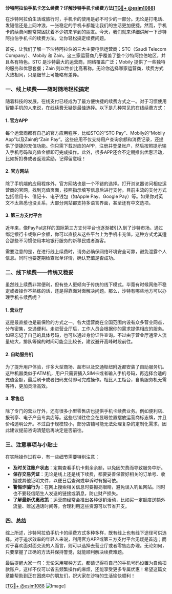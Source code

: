 **沙特阿拉伯手机卡怎么续费？详解沙特手机卡续费方法[[TG💪+ @esim1088](https://t.me/s/esim1088)]**

在沙特阿拉伯生活或旅行时，手机卡的使用是必不可少的一部分。无论是打电话、发短信还是上网冲浪，一张稳定的手机卡都能让我们的生活更加便捷。然而，手机卡的续费问题常常困扰着不少初来乍到的朋友。今天，我们就来详细讲解一下沙特阿拉伯手机卡的续费方法，让你轻松搞定续费问题。

首先，让我们了解一下沙特阿拉伯的三大主要电信运营商：STC（Saudi Telecom Company）、Mobily 和 Zain。这三家运营商几乎覆盖了整个沙特阿拉伯地区，并且各有特色。STC 是沙特最大的运营商，网络覆盖广泛；Mobily 提供了一些独特的服务和优惠套餐；Zain 则以性价比高著称。无论你选择哪家运营商，续费方式大致相同，只是细节上可能略有差异。

### **一、线上续费——随时随地轻松搞定**

随着科技的发展，在线支付已经成为了最方便快捷的续费方式之一。对于习惯使用智能手机的人来说，在线续费无疑是最佳选择。以下是几种常见的在线续费方式：

#### **1. 官方APP**
每个运营商都有自己的官方应用程序，比如STC的“STC Pay”、Mobily的“Mobily App”以及Zain的“Zain Pay”。这些应用不仅支持用户查询余额和消费记录，还提供了便捷的充值功能。你只需下载对应的APP，注册并登录账户，然后按照提示输入手机号码和充值金额即可完成操作。此外，很多APP还会不定期推出优惠活动，比如折扣券或者返现奖励，记得留意哦！

#### **2. 官方网站**
除了手机端的应用程序外，官方网站也是一个不错的选择。打开浏览器访问相应运营商的官网，找到充值页面，按照指示填写信息后进行支付。目前主流的支付方式包括信用卡、借记卡、电子钱包（如Apple Pay、Google Pay）等。如果你对英文不太熟悉也没关系，大部分网站都支持多语言界面，甚至还有中文选项。

#### **3. 第三方支付平台**
近年来，像PayPal这样的国际第三方支付平台也逐渐被引入到了沙特市场。通过绑定银行卡或账户余额，你可以直接从这些平台上为手机卡充值。这种方式尤其适合那些不习惯使用本地银行服务的新移民或者游客。

需要注意的是，在进行线上续费时，请务必确保网络环境安全可靠，避免泄露个人信息。同时也要定期检查账单详情，确认充值是否成功。

### **二、线下续费——传统又稳妥**

虽然线上续费非常便利，但有些人更倾向于传统的线下模式。毕竟有时候网络不稳定或者操作不熟练的话，还是得靠面对面解决问题。那么，沙特有哪些地方可以办理手机卡续费呢？

#### **1. 营业厅**
这是最直接也是最保险的方式之一。各大运营商在全国范围内设有众多营业网点，分布密集，交通便利。走进营业厅后，工作人员会根据你的需求提供相应的服务。如果忘记了自己的具体号码，也可以通过身份证件查询。不过由于营业厅通常人流量较大，排队等候的时间可能会比较长，建议避开高峰时段前往。

#### **2. 自助服务机**
为了提升用户体验，许多大型商场、超市以及交通枢纽附近都安装了自助服务机。这种机器类似于ATM机，用户只需要插入SIM卡或者输入手机号码，再选择合适的充值金额，最后刷卡或者扫码支付即可完成操作。相比人工柜台，自助服务机无需等待，更加灵活高效。

#### **3. 零售店**
除了专门的营业厅外，还有很多小型零售店也提供手机卡续费业务。例如便利店、报刊亭、电子产品专卖店等。这些店铺往往会在显眼位置摆放运营商标志牌，并且价格透明公开。不过由于规模较小，部分店铺可能无法处理复杂的定制化需求，因此建议提前咨询清楚后再决定是否前往。

### **三、注意事项与小贴士**

在实际操作过程中，有一些细节需要特别注意：

- **及时关注账户状态**：定期查看手机卡剩余余额，以免因欠费而导致服务中断。
- **保存交易凭证**：无论是线上还是线下续费，都要妥善保管好相关的订单号、收据或其他证明文件，以便日后查询或申诉时有据可依。
- **警惕诈骗行为**：在网上搜索相关信息时要擦亮眼睛，避免误入钓鱼网站。同时也不要轻信陌生人发送的链接或消息，防止财产损失。
- **了解最新优惠政策**：运营商经常会推出各种促销活动，比如买一定额度送额外流量、赠送通话时间等。合理利用这些资源可以节省开支。

### **四、总结**

综上所述，沙特阿拉伯手机卡的续费方式多种多样，既有线上也有线下途径可供选择。对于追求效率的年轻人来说，利用官方APP或第三方支付平台无疑是首选；而对于喜欢面对面交流的人而言，则可以选择去营业厅或者零售店办理。无论如何，只要掌握了正确的方法并保持警觉，就能顺利解决续费难题。

最后提醒大家一句：无论采用哪种方式，都请记得将自己的手机号码设置为自动扣款账户，这样不仅可以省去频繁操作的麻烦，还能享受更多专属优惠！希望这篇文章能帮助到正在困惑中的朋友们，祝大家在沙特的生活愉快顺利！

[[TG💪+ @esim1088](https://t.me/s/esim1088) ![Image](https://i.postimg.cc/4NQfJmqS/Snipaste-2025-05-13-00-14-12.png)]